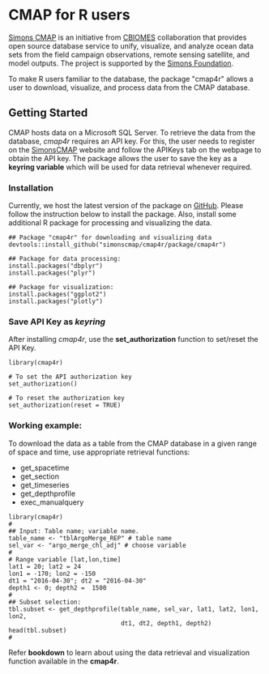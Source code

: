 # CMAP for R users

[Simons CMAP](https://cmap.readthedocs.io/en/latest/index.html) is an initiative from [CBIOMES](https://cbiomes.org/) collaboration that provides open source database service to unify, visualize, and analyze ocean data sets from the  field campaign observations, remote sensing satellite, and model outputs. The project is supported by the [Simons Foundation](https://www.simonsfoundation.org/).

To make R users familiar to the database, the package "cmap4r" allows a user to download, visualize, and process data from the CMAP database.



## Getting Started

CMAP hosts data on a Microsoft SQL Server. To retrieve the data from the database, *cmap4r* requires an API key. For this, the user needs to register on the [SimonsCMAP](https://simonscmap.com/register) website and follow the APIKeys tab on the webpage to obtain the API key. The package allows the user to save the key as a **keyring variable** which will be used for data retrieval whenever required.



### Installation
Currently, we host the latest version of the package on [GitHub](https://github.com/simonscmap/cmap4r). Please follow the instruction below to install the package. Also, install some additional R package for processing and visualizing the data. 

```
## Package "cmap4r" for downloading and visualizing data 
devtools::install_github("simonscmap/cmap4r/package/cmap4r")

## Package for data processing:
install.packages("dbplyr")  
install.packages("plyr")

## Package for visualization:
install.packages("ggplot2")
install.packages("plotly")

```

### Save API Key as *keyring*

After installing *cmap4r*, use the **set_authorization** function to set/reset the API Key. 

```
library(cmap4r)

# To set the API authorization key
set_authorization()

# To reset the authorization key
set_authorization(reset = TRUE)
```



### Working example:

To download the data as a table from the  CMAP database in a given range of space and time, use appropriate retrieval functions:  
- get_spacetime
- get_section
- get_timeseries
- get_depthprofile
- exec_manualquery

```
library(cmap4r)
#
## Input: Table name; variable name.
table_name <- "tblArgoMerge_REP" # table name
sel_var <- "argo_merge_chl_adj" # choose variable
#
# Range variable [lat,lon,time]
lat1 = 20; lat2 = 24
lon1 = -170; lon2 = -150
dt1 = "2016-04-30"; dt2 = "2016-04-30"
depth1 <- 0; depth2 =  1500
#
## Subset selection:
tbl.subset <- get_depthprofile(table_name, sel_var, lat1, lat2, lon1, lon2,
                               dt1, dt2, depth1, depth2)
head(tbl.subset)
#
```
Refer **bookdown** to learn about using the data retrieval and visualization function available in the **cmap4r**.
